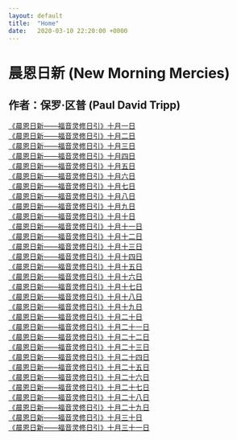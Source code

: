 ```yaml
---
layout: default
title:  "Home"
date:   2020-03-10 22:20:00 +0000
---
```


# 晨恩日新 (New Morning Mercies)

## 作者：保罗·区普 (Paul David Tripp)

[《晨恩日新——福音灵修日引》十月一日](./1001)<br>
[《晨恩日新——福音灵修日引》十月二日](./1002)<br>
[《晨恩日新——福音灵修日引》十月三日](./1003)<br>
[《晨恩日新——福音灵修日引》十月四日](./1004)<br>
[《晨恩日新——福音灵修日引》十月五日](./1005)<br>
[《晨恩日新——福音灵修日引》十月六日](./1006)<br>
[《晨恩日新——福音灵修日引》十月七日](./1007)<br>
[《晨恩日新——福音灵修日引》十月八日](./1008)<br>
[《晨恩日新——福音灵修日引》十月九日](./1009)<br>
[《晨恩日新——福音灵修日引》十月十日](./1010)<br>
[《晨恩日新——福音灵修日引》十月十一日](./1011)<br>
[《晨恩日新——福音灵修日引》十月十二日](./1012)<br>
[《晨恩日新——福音灵修日引》十月十三日](./1013)<br>
[《晨恩日新——福音灵修日引》十月十四日](./1014)<br>
[《晨恩日新——福音灵修日引》十月十五日](./1015)<br>
[《晨恩日新——福音灵修日引》十月十六日](./1016)<br>
[《晨恩日新——福音灵修日引》十月十七日](./1017)<br>
[《晨恩日新——福音灵修日引》十月十八日](./1018)<br>
[《晨恩日新——福音灵修日引》十月十九日](./1019)<br>
[《晨恩日新——福音灵修日引》十月二十日](./1020)<br>
[《晨恩日新——福音灵修日引》十月二十一日](./1021)<br>
[《晨恩日新——福音灵修日引》十月二十二日](./1022)<br>
[《晨恩日新——福音灵修日引》十月二十三日](./1023)<br>
[《晨恩日新——福音灵修日引》十月二十四日](./1024)<br>
[《晨恩日新——福音灵修日引》十月二十五日](./1025)<br>
[《晨恩日新——福音灵修日引》十月二十六日](./1026)<br>
[《晨恩日新——福音灵修日引》十月二十七日](./1027)<br>
[《晨恩日新——福音灵修日引》十月二十八日](./1028)<br>
[《晨恩日新——福音灵修日引》十月二十九日](./1029)<br>
[《晨恩日新——福音灵修日引》十月三十日](./1030)<br>
[《晨恩日新——福音灵修日引》十月三十一日](./1031)<br>